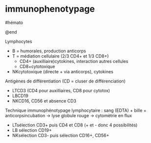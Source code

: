 # immunophenotypage
#hémato 

@end

Lymphocytes

- B = humorales, production anticorps 
- T = médiation cellulaire (2/3 CD4+ et 1/3 CD8+) 
    - CD4+ (auxilliaire)cytokines, interaction autres cellules 
    - CD8+cytotoxique 
- NKcytotoxique (directe + via anticorps), cytokines 

Antigènes de différentiation (CD = cluser de différenciation)

- LTCD3 (CD4 pour auxilliaires, CD8 pour cytotox) 
- LBCD19 
- NKCD16, CD56 et absence CD3 

Technique immunophénotypage lymphocytaire :
sang (EDTA) + bille + anticorpsincubation -> lyse globule rouge -> cytomètrie en flux 

- LTsélection CD3+ puis CD4 et CD8 (+ et - donc 4 possibilités) 
- LB sélection CD19+ 
- NKsélection CD3- puis sélection CD16+, CD56+ 

